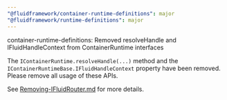 ```yaml
---
"@fluidframework/container-runtime-definitions": major
"@fluidframework/runtime-definitions": major
---
```


container-runtime-definitions: Removed resolveHandle and IFluidHandleContext from ContainerRuntime interfaces

The `IContainerRuntime.resolveHandle(...)` method and the `IContainerRuntimeBase.IFluidHandleContext` property have been
removed. Please remove all usage of these APIs.

See
[Removing-IFluidRouter.md](https://github.com/microsoft/FluidFramework/blob/main/packages/common/core-interfaces/Removing-IFluidRouter.md)
for more details.
